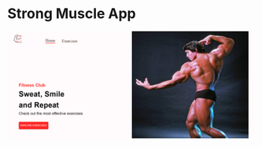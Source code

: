 # Strong Muscle App
![cover](https://github.com/Einsgates/Strong-Muscle-App/blob/master/readmeImgs/cover.png)